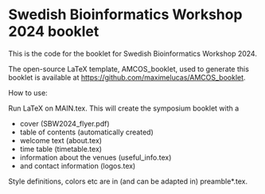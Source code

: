 # Swedish Bioinformatics Workshop 2024 booklet
This is the code for the booklet for Swedish Bioinformatics Workshop 2024. 

The open-source LaTeX template, AMCOS_booklet, used to generate this booklet is available at https://github.com/maximelucas/AMCOS_booklet. 

How to use: 

Run LaTeX on MAIN.tex. This will create the symposium booklet with a 
-  cover (SBW2024_flyer.pdf)
-  table of contents (automatically created)
-  welcome text (about.tex)
-  time table (timetable.tex)
-  information about the venues (useful_info.tex)
-  and contact information (logos.tex)

Style definitions, colors etc are in (and can be adapted in) preamble*.tex. 

